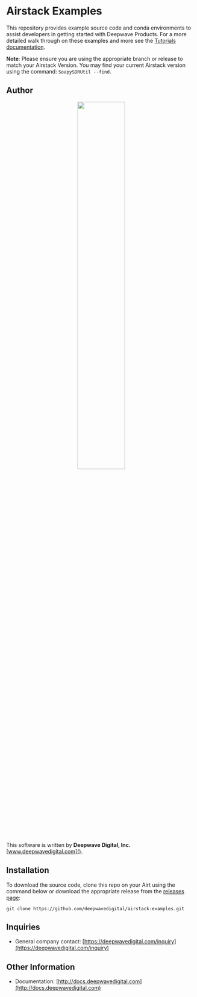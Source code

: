 # Airstack Examples
This repository provides example source code and conda environments to assist developers in getting started with Deepwave Products. For a more detailed walk through on these examples and more see the [Tutorials documentation](https://docs.deepwavedigital.com/Tutorials/).

**Note**: Please ensure you are using the appropriate branch or release to match your Airstack Version. You may find your current Airstack version using the command: ```SoapySDRUtil --find```.

## Author
<p align="center">
<img src="https://deepwavedigital.com/media/images/dwd2_crop_transparent.png" Width="50%" />
</p>

This software is written by **Deepwave Digital, Inc.** [www.deepwavedigital.com]().

## Installation
To download the source code, clone this repo on your Airt using the command below or download the appropriate release from the [releases page](https://github.com/deepwavedigital/airstack-examples/releases):
```
git clone https://github.com/deepwavedigital/airstack-examples.git
```

## Inquiries
* General company contact: [https://deepwavedigital.com/inquiry](https://deepwavedigital.com/inquiry)
&nbsp;

## Other Information

* Documentation: [http://docs.deepwavedigital.com](http://docs.deepwavedigital.com)